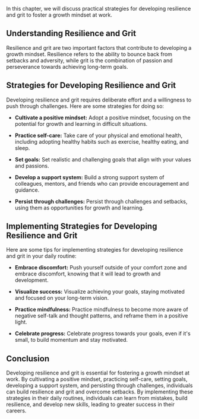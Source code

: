 
In this chapter, we will discuss practical strategies for developing resilience and grit to foster a growth mindset at work.

Understanding Resilience and Grit
---------------------------------

Resilience and grit are two important factors that contribute to developing a growth mindset. Resilience refers to the ability to bounce back from setbacks and adversity, while grit is the combination of passion and perseverance towards achieving long-term goals.

Strategies for Developing Resilience and Grit
---------------------------------------------

Developing resilience and grit requires deliberate effort and a willingness to push through challenges. Here are some strategies for doing so:

* **Cultivate a positive mindset:** Adopt a positive mindset, focusing on the potential for growth and learning in difficult situations.

* **Practice self-care:** Take care of your physical and emotional health, including adopting healthy habits such as exercise, healthy eating, and sleep.

* **Set goals:** Set realistic and challenging goals that align with your values and passions.

* **Develop a support system:** Build a strong support system of colleagues, mentors, and friends who can provide encouragement and guidance.

* **Persist through challenges:** Persist through challenges and setbacks, using them as opportunities for growth and learning.

Implementing Strategies for Developing Resilience and Grit
----------------------------------------------------------

Here are some tips for implementing strategies for developing resilience and grit in your daily routine:

* **Embrace discomfort:** Push yourself outside of your comfort zone and embrace discomfort, knowing that it will lead to growth and development.

* **Visualize success:** Visualize achieving your goals, staying motivated and focused on your long-term vision.

* **Practice mindfulness:** Practice mindfulness to become more aware of negative self-talk and thought patterns, and reframe them in a positive light.

* **Celebrate progress:** Celebrate progress towards your goals, even if it's small, to build momentum and stay motivated.

Conclusion
----------

Developing resilience and grit is essential for fostering a growth mindset at work. By cultivating a positive mindset, practicing self-care, setting goals, developing a support system, and persisting through challenges, individuals can build resilience and grit and overcome setbacks. By implementing these strategies in their daily routines, individuals can learn from mistakes, build resilience, and develop new skills, leading to greater success in their careers.
